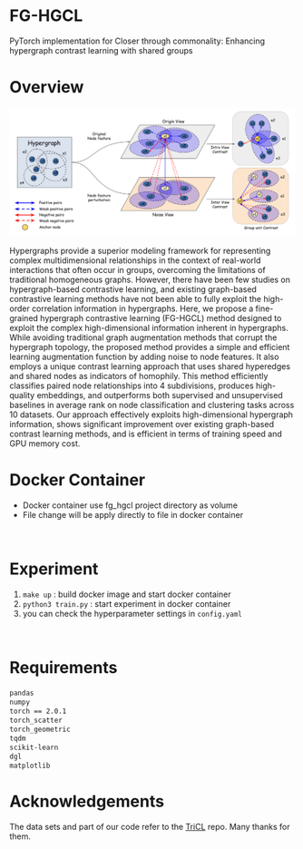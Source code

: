 # FG-HGCL

PyTorch implementation for Closer through commonality: Enhancing hypergraph contrast learning with shared groups
<br />

# Overview

![](fig4.png)

Hypergraphs provide a superior modeling framework for representing complex multidimensional relationships in the context of real-world interactions that often occur in groups, overcoming the limitations of traditional homogeneous graphs. However, there have been few studies on hypergraph-based contrastive learning, and existing graph-based contrastive learning methods have not been able to fully exploit the high-order correlation information in hypergraphs. Here, we propose a fine-grained hypergraph contrastive learning (FG-HGCL) method designed to exploit the complex high-dimensional information inherent in hypergraphs. While avoiding traditional graph augmentation methods that corrupt the hypergraph topology, the proposed method provides a simple and efficient learning augmentation function by adding noise to node features. It also employs a unique contrast learning approach that uses shared hyperedges and shared nodes as indicators of homophily. This method efficiently classifies paired node relationships into 4 subdivisions, produces high-quality embeddings, and outperforms both supervised and unsupervised baselines in average rank on node classification and clustering tasks across 10 datasets. Our approach effectively exploits high-dimensional hypergraph information, shows significant improvement over existing graph-based contrast learning methods, and is efficient in terms of training speed and GPU memory cost.
<br />

# Docker Container
- Docker container use fg_hgcl project directory as volume 
- File change will be apply directly to file in docker container
<br />

# Experiment 
1. `make up` : build docker image and start docker container
2. `python3 train.py` : start experiment in docker container
3. you can check the hyperparameter settings in `config.yaml`
<br />

# Requirements

```
pandas
numpy
torch == 2.0.1
torch_scatter
torch_geometric
tqdm
scikit-learn
dgl
matplotlib
```


# Acknowledgements

The data sets and part of our code refer to the [TriCL](https://github.com/wooner49/TriCL) repo. Many thanks for them.

<!-- # Reference
This code is free and open source for only academic/research purposes (non-commercial). If you use this code as part of any published research, please acknowledge the following paper.
```
soon
``` -->